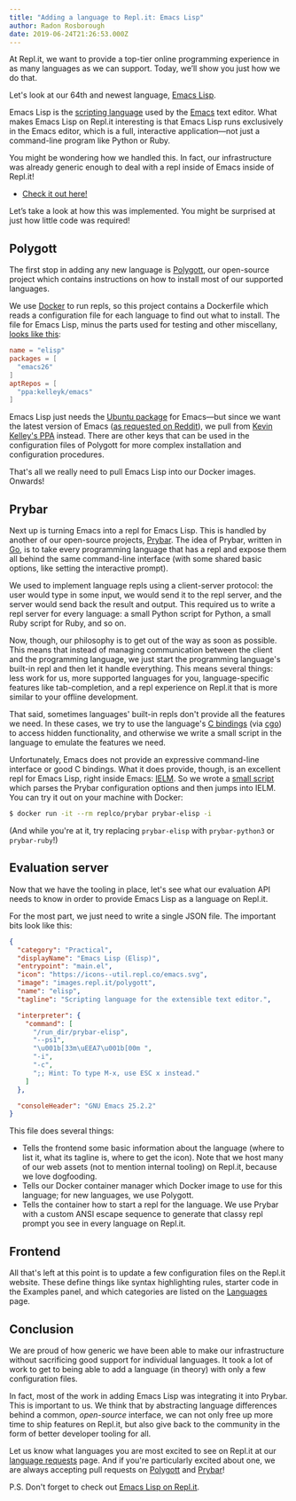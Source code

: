 ```yaml
---
title: "Adding a language to Repl.it: Emacs Lisp"
author: Radon Rosborough
date: 2019-06-24T21:26:53.000Z
---
```


At Repl.it, we want to provide a top-tier online programming
experience in as many languages as we can support. Today, we’ll show
you just how we do that.

Let's look at our 64th and newest language, [Emacs
Lisp](https://en.wikipedia.org/wiki/Emacs_Lisp).

Emacs Lisp is the [scripting
language](https://en.wikipedia.org/wiki/Scripting_language) used by
the [Emacs](https://www.gnu.org/software/emacs/) text editor. What
makes Emacs Lisp on Repl.it interesting is that Emacs Lisp runs
exclusively in the Emacs editor, which is a full, interactive
application—not just a command-line program like Python or Ruby.

You might be wondering how we handled this. In fact, our
infrastructure was already generic enough to deal with a repl inside
of Emacs inside of Repl.it!

* [Check it out here!](https://repl.it/l/elisp)

Let’s take a look at how this was implemented. You might be surprised
at just how little code was required!

## Polygott

The first stop in adding any new language is
[Polygott](https://github.com/replit/polygott), our open-source
project which contains instructions on how to install most of our
supported languages.

We use [Docker](https://www.docker.com/) to run repls, so this project
contains a Dockerfile which reads a configuration file for each
language to find out what to install. The file for Emacs Lisp, minus
the parts used for testing and other miscellany, [looks like
this](https://github.com/replit/polygott/blob/75603d8168da4860ee3bbf74e42e6ad243c3fe86/languages/elisp.toml):

```toml
name = "elisp"
packages = [
  "emacs26"
]
aptRepos = [
  "ppa:kelleyk/emacs"
]
```

Emacs Lisp just needs the [Ubuntu
package](https://packages.ubuntu.com/bionic/emacs-nox) for Emacs—but
since we want the latest version of Emacs ([as requested on
Reddit](https://www.reddit.com/r/emacs/comments/c5df1x/adding_a_language_to_replit_emacs_lisp/es19ksb)),
we pull from [Kevin Kelley's
PPA](https://launchpad.net/~kelleyk/+archive/ubuntu/emacs) instead.
There are other keys that can be used in the configuration files of
Polygott for more complex installation and configuration procedures.

That's all we really need to pull Emacs Lisp into our Docker images.
Onwards!

## Prybar

Next up is turning Emacs into a repl for Emacs Lisp. This is handled
by another of our open-source projects,
[Prybar](https://github.com/replit/prybar). The idea of Prybar,
written in [Go](https://golang.org/), is to take every programming
language that has a repl and expose them all behind the same
command-line interface (with some shared basic options, like setting
the interactive prompt).

We used to implement language repls using a client-server protocol:
the user would type in some input, we would send it to the repl
server, and the server would send back the result and output. This
required us to write a repl server for every language: a small Python
script for Python, a small Ruby script for Ruby, and so on.

Now, though, our philosophy is to get out of the way as soon as
possible. This means that instead of managing communication between
the client and the programming language, we just start the programming
language's built-in repl and then let it handle everything. This means
several things: less work for us, more supported languages for you,
language-specific features like tab-completion, and a repl experience
on Repl.it that is more similar to your offline development.

That said, sometimes languages' built-in repls don't provide all the
features we need. In these cases, we try to use the language's [C
bindings](https://en.wikipedia.org/wiki/Language_binding) (via
[cgo](https://golang.org/cmd/cgo/)) to access hidden functionality,
and otherwise we write a small script in the language to emulate the
features we need.

Unfortunately, Emacs does not provide an expressive command-line
interface or good C bindings. What it does provide, though, is an
excellent repl for Emacs Lisp, right inside Emacs:
[IELM](https://www.masteringemacs.org/article/evaluating-elisp-emacs#the-interactive-emacs-lisp-mode).
So we wrote a [small
script](https://github.com/replit/prybar/blob/8f73354aa080e98d2b0ab248a80e086e4004947f/prybar_assets/elisp/repl.el)
which parses the Prybar configuration options and then jumps into
IELM. You can try it out on your machine with Docker:

```sh
$ docker run -it --rm replco/prybar prybar-elisp -i
```

(And while you're at it, try replacing `prybar-elisp` with
`prybar-python3` or `prybar-ruby`!)

## Evaluation server

Now that we have the tooling in place, let's see what our evaluation
API needs to know in order to provide Emacs Lisp as a language on
Repl.it.

For the most part, we just need to write a single JSON file. The
important bits look like this:

```json
{
  "category": "Practical",
  "displayName": "Emacs Lisp (Elisp)",
  "entrypoint": "main.el",
  "icon": "https://icons--util.repl.co/emacs.svg",
  "image": "images.repl.it/polygott",
  "name": "elisp",
  "tagline": "Scripting language for the extensible text editor.",

  "interpreter": {
    "command": [
      "/run_dir/prybar-elisp",
      "--ps1",
      "\u001b[33m\uEEA7\u001b[00m ",
      "-i",
      "-c",
      ";; Hint: To type M-x, use ESC x instead."
    ]
  },

  "consoleHeader": "GNU Emacs 25.2.2"
}
```

This file does several things:

* Tells the frontend some basic information about the language (where
  to list it, what its tagline is, where to get the icon). Note that
  we host many of our web assets (not to mention internal tooling) on
  Repl.it, because we love dogfooding.
* Tells our Docker container manager which Docker image to use for
  this language; for new languages, we use Polygott.
* Tells the container how to start a repl for the language. We use
  Prybar with a custom ANSI escape sequence to generate that classy
  repl prompt you see in every language on Repl.it.

## Frontend

All that's left at this point is to update a few configuration files
on the Repl.it website. These define things like syntax highlighting
rules, starter code in the Examples panel, and which categories are
listed on the [Languages](https://repl.it/languages/) page.

## Conclusion

We are proud of how generic we have been able to make our
infrastructure without sacrificing good support for individual
languages. It took a lot of work to get to being able to add a
language (in theory) with only a few configuration files.

In fact, most of the work in adding Emacs Lisp was integrating it into
Prybar. This is important to us. We think that by abstracting language
differences behind a common, *open-source* interface, we can not only
free up more time to ship features on Repl.it, but also give back to
the community in the form of better developer tooling for all.

Let us know what languages you are most excited to see on Repl.it at
our [language requests](https://repl.it/language-requests/) page. And
if you're particularly excited about one, we are always accepting pull
requests on [Polygott](https://github.com/replit/polygott) and
[Prybar](https://github.com/replit/prybar)!

P.S. Don't forget to check out [Emacs Lisp on
Repl.it](https://repl.it/l/elisp).

